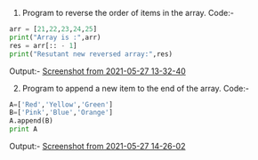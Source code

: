 
1. Program to reverse the order of items in the array.
Code:-
```python 
arr = [21,22,23,24,25]
print("Array is :",arr)
res = arr[:: - 1]
print("Resutant new reversed array:",res)
```
Output:-
[Screenshot from 2021-05-27 13-32-40](https://user-images.githubusercontent.com/82803957/120978107-c12bf180-c791-11eb-85b7-9624153b83b8.png)

2. Program to append a new item to the end of the array.
Code:-
```python
A=['Red','Yellow','Green']
B=['Pink','Blue','Orange']
A.append(B)
print A
``` 
Output:- 
[Screenshot from 2021-05-27 14-26-02](https://user-images.githubusercontent.com/82803957/120979606-64313b00-c793-11eb-81d9-11b058b49052.png)

